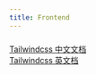 ```yaml
---
title: Frontend
---
```


###
[Tailwindcss 中文文档](https://www.tailwindcss.cn/)  
[Tailwindcss 英文档](https://www.tailwindcss.com/)